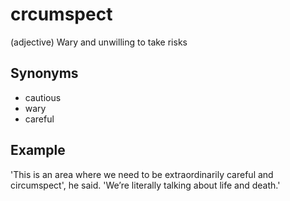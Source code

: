 # crcumspect

(adjective) Wary and unwilling to take risks

## Synonyms

+ cautious
+ wary
+ careful

## Example

'This is an area where we need to be extraordinarily careful and circumspect', he said. 'We’re literally talking about life and death.'
